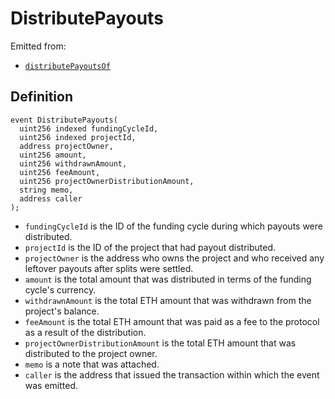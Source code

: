 # DistributePayouts

Emitted from:

* [`distributePayoutsOf`](../write/distributepayoutsof.md)

## Definition

```solidity
event DistributePayouts(
  uint256 indexed fundingCycleId,
  uint256 indexed projectId,
  address projectOwner,
  uint256 amount,
  uint256 withdrawnAmount,
  uint256 feeAmount,
  uint256 projectOwnerDistributionAmount,
  string memo,
  address caller
);
```

* `fundingCycleId` is the ID of the funding cycle during which payouts were distributed.
* `projectId` is the ID of the project that had payout distributed.
* `projectOwner` is the address who owns the project and who received any leftover payouts after splits were settled.
* `amount` is the total amount that was distributed in terms of the funding cycle's currency.
* `withdrawnAmount` is the total ETH amount that was withdrawn from the project's balance.
* `feeAmount` is the total ETH amount that was paid as a fee to the protocol as a result of the distribution.
* `projectOwnerDistributionAmount` is the total ETH amount that was distributed to the project owner.
* `memo` is a note that was attached.
* `caller` is the address that issued the transaction within which the event was emitted.